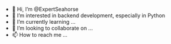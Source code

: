 - 👋 Hi, I’m @ExpertSeahorse
- 👀 I’m interested in backend development, especially in Python
- 🌱 I’m currently learning ...
- 💞️ I’m looking to collaborate on ...
- 📫 How to reach me ...

<!---
ExpertSeahorse/ExpertSeahorse is a ✨ special ✨ repository because its `README.md` (this file) appears on your GitHub profile.
You can click the Preview link to take a look at your changes.
--->
